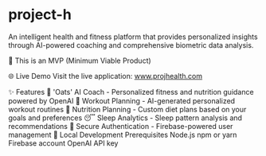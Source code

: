 # project-h

An intelligent health and fitness platform that provides personalized insights through AI-powered coaching and comprehensive biometric data analysis.

🚧 This is an MVP (Minimum Viable Product)

🌐 Live Demo
Visit the live application: www.projhealth.com

✨ Features
🤖 'Oats' AI Coach - Personalized fitness and nutrition guidance powered by OpenAI
💪 Workout Planning - AI-generated personalized workout routines
🥗 Nutrition Planning - Custom diet plans based on your goals and preferences
😴 Sleep Analytics - Sleep pattern analysis and recommendations
🔐 Secure Authentication - Firebase-powered user management
🚀 Local Development
Prerequisites
Node.js
npm or yarn
Firebase account
OpenAI API key
